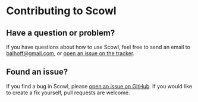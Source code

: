 # Contributing to Scowl

## Have a question or problem?
If you have questions about how to use Scowl, feel free to send an email to balhoff@gmail.com, or [open an issue on the tracker](https://github.com/phenoscape/scowl/issues).

## Found an issue?
If you find a bug in Scowl, please [open an issue on GitHub](https://github.com/phenoscape/scowl/issues). If you would like to create a fix yourself, pull requests are welcome.
